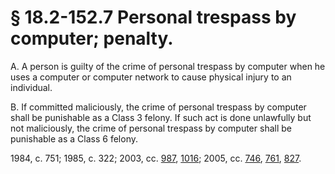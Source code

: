 # § 18.2-152.7 Personal trespass by computer; penalty.

<p>A. A person is guilty of the crime of personal trespass by computer when he uses a computer or computer network to cause physical injury to an individual.</p><p>B. If committed maliciously, the crime of personal trespass by computer shall be punishable as a Class 3 felony. If such act is done unlawfully but not maliciously, the crime of personal trespass by computer shall be punishable as a Class 6 felony.</p><p>1984, c. 751; 1985, c. 322; 2003, cc. <a href='http://lis.virginia.gov/cgi-bin/legp604.exe?031+ful+CHAP0987'>987</a>, <a href='http://lis.virginia.gov/cgi-bin/legp604.exe?031+ful+CHAP1016'>1016</a>; 2005, cc. <a href='http://lis.virginia.gov/cgi-bin/legp604.exe?051+ful+CHAP0746'>746</a>, <a href='http://lis.virginia.gov/cgi-bin/legp604.exe?051+ful+CHAP0761'>761</a>, <a href='http://lis.virginia.gov/cgi-bin/legp604.exe?051+ful+CHAP0827'>827</a>.</p>